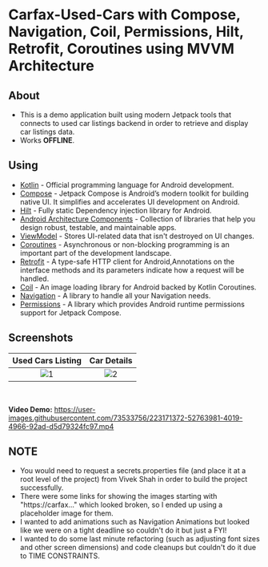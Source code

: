 # Carfax-Used-Cars with Compose, Navigation, Coil, Permissions, Hilt, Retrofit, Coroutines using MVVM Architecture

## About
- This is a demo application built using modern Jetpack tools that connects to used car listings backend in order
to retrieve and display car listings data.
- Works <b>OFFLINE</b>.

## Using
- [Kotlin](https://kotlinlang.org/) - Official programming language for Android development.
- [Compose](https://developer.android.com/jetpack/compose) - Jetpack Compose is Android’s modern toolkit for building native UI. It simplifies and accelerates UI development on Android. 
- [Hilt](https://developer.android.com/training/dependency-injection/hilt-jetpack) - Fully static Dependency injection library for Android.
- [Android Architecture Components](https://developer.android.com/topic/libraries/architecture) - Collection of libraries that help you design robust, testable, and maintainable apps.
- [ViewModel](https://developer.android.com/topic/libraries/architecture/viewmodel) - Stores UI-related data that isn't destroyed on UI changes. 
- [Coroutines](https://kotlinlang.org/docs/reference/coroutines-overview.html) - Asynchronous or non-blocking programming is an important part of the development landscape.
- [Retrofit](https://square.github.io/retrofit/) - A type-safe HTTP client for Android,Annotations on the interface methods and its parameters indicate how a request will be handled.
- [Coil](https://coil-kt.github.io/coil/) - An image loading library for Android backed by Kotlin Coroutines.
- [Navigation](https://google.github.io/accompanist/navigation-animation/) - A library to handle all your Navigation needs.
- [Permissions](https://google.github.io/accompanist/permissions/) - A library which provides Android runtime permissions support for Jetpack Compose.

## Screenshots

Used Cars Listing            |  Car Details
:-------------------------:|:-------------------------:|
![1](https://user-images.githubusercontent.com/73533756/223163476-fbe5e797-acd4-4959-831a-b9bf759f8626.jpeg) | ![2](https://user-images.githubusercontent.com/73533756/223163508-1a7f129a-daf0-4e4b-89e8-065b453bdea2.jpeg)

<br/>

<b>Video Demo:</b> https://user-images.githubusercontent.com/73533756/223171372-52763981-4019-4966-92ad-d5d79324fc97.mp4

## NOTE
- You would need to request a secrets.properties file (and place it at a root level of the project) from Vivek Shah in order to build the project successfully.
- There were some links for showing the images starting with "https://carfax..." which looked broken, so I ended up using a placeholder image for them.
- I wanted to add animations such as Navigation Animations but looked like we were on a tight deadline so couldn't do it but just a FYI!
- I wanted to do some last minute refactoring (such as adjusting font sizes and other screen dimensions) and code cleanups but couldn't do it due to TIME CONSTRAINTS.
